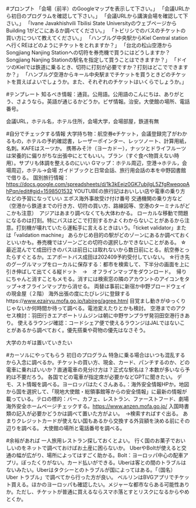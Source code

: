 #プロンプト
「会場（前半）のGoogleマップを表示して下さい。」
「会議URLから初日のプログラムを確認して下さい。」
「会議URLから講演会場を確認して下さい。」
「Ivane Javakhishvili Tbilisi State UniversityのウェブページからBuilding 1がどこにあるか調べてください。」
「トビリシでのバスのチケットの買い方について教えてください。」
「ハンブルグ中央駅からKiel Central stationへ行くREはどのようにチケットをとれますか？」
「台北の松山空港からSongjiang Nanjing Stationへの切符を券売機で買うにはどうしますか？Songjiang Nanjing Stationの駅名を指定して買うことはできますか？」
「ドイツのKielでは鉄道に乗るとき、切符に打刻が必要ですか？打刻はどこでできますか？」
「ハンブルグ空港からキール中央駅までチケットを買うときどのチケットを買えばよいでしょうか。また、それぞれのチケットはいくらでしょうか。」



#テンプレート
知るべき情報：通貨。公用語。公用語のこんにちは、ありがとう、さようなら。英語が通じるかどうか。ビザ情報。治安。大使館の場所、電話番号。

会議URL，ホテル名，ホテル住所，会場大学，会場部屋，鉄道有無



#自分でチェックする情報
大学持ち物：航空券eチケット，会議登録完了がわかるもの，ホテルの予約確認書，レーザーポインター、レッツノート、計算用紙，名刺。KAFEはスーツか。
携帯みそ汁（ヨーカドー），ナッツとドライフルーツは栄養的に偏りがちな出張中にとてもいい。ブラン（すぐ食べ物買えない時用）。サプリも体調を整えるのにいい
Gマップ：ホテル周辺，空港→ホテル，会場周辺，ホテル→会場
ガイドブックと日常会話、旅行用会話の本を中野図書館で借りる。
国別旅行情報：https://docs.google.com/spreadsheets/d/1k3kEejz0GK7ubjlgL5ZfgRweqopAhPqn/edit#gid=1598501532
YOUTUBEの旅行記はおいしい店や電車の乗り方などの予習になっていい
エポス海外事故受け付け番号
交通機関の乗り方など（空港から鉄道までの行き方、切符の買い方、路線図等、空港のターミナルがどこかも注意）　アジアはあまり調べなくても大体わかる。
ローカルな移動で問題になるのは打刻。特にバスはどこで打刻するかよくわからないことがあるから注意。打刻機が壊れていたら運転手に言えるときはいう。「ticket validator」または「validation machine」
あらかじめ目的の駅がどのゾーンにあるか調べておくといいかも。券売機ではゾーンごとの切符の選択しかできないことがある。
☆最近混んでて成田行きのバスは前日には取れないから数日前にとる。航空券とったらすぐとるか。エアポートバス成田は202409予約受付していない。
☆行き先のグーグルマップをローカルに保存する：都市を検索して、下半分の画面を上に引き伸ばして出てくる縦ドット　→　オフラインマップをダウンロード。　帰りにちゃんと消すこともメモる。消すには検索窓の隣のアカウントのアイコンをタップ→オフラインマップから消せる。
両替は事前に新宿か中野ブロードウェイの現金屋（２階）
海外出張の度にたびレジに登録するhttps://www.ezairyu.mofa.go.jp/tabireg/agree.html
目覚まし動きがゆっくりじゃないか何時間か待って調べる。電池変えたりとかも検討。
空港までのアクセス検討：羽田行きエアポートリムジンは朝に中野サンプラザ発羽田空港行きあり。
使えるラウンジ確認：コードシェア便で使えるラウンジはJALではないことがあるから調べておく。優先搭乗や荷物の優先はなさそう。

大学のカギは置いていきたい



\#カーソルにやってもらう
初日のプログラム
特急に乗る場合はいつも混乱するから入念に調べるか。チケットの買い方、現金、カード、パンチするのか、どの電車に乗ればいいか？直通電車の見分け方は？正式な駅名は？本数が多いなら予約は不要だろう。
各国でどの電車が指定席が必要かなどGPTに聞きたい。
デモ、スト情報を調べる。ヨーロッパはたくさんある。：海外安全情報HPか。地図から国を選択して、「現地大使館・総領事館等からの安全情報」に最新の情報が載っている。テロの標的：バー、カフェ、レストラン、ファーストフード、劇場
海外安全ホームページチェックする。https://www.anzen.mofa.go.jp/
入国時書類の記入が必要かどうかは調べて置いた方がよい。　→検索すればすぐ出る。
あまりクレジットカードが使えない国もあるから交換する外貨額を決める前にその辺りを調べる。
大使館の場所と電話番号を調べる。

\#余裕があれば
一人旅用レストラン探しておくとよい。
行く国のお菓子でおいしいのをネットで調べておけばお土産に困らないか。
UberやBoltが使えると交通の幅が広がり、場所によってはすごく助かる。Bolt：ヨーロッパ中心の配車アプリ。ぼったくりがない。カード払いができる。Uberは客との間のトラブルはないみたい。Uberはタクシーとのトラブルが国によってはある。「（国名）　Uber トラブル」で調べてから行った方が良い。
ベルリンはBVGアプリでチケット買える。ほかのヨーロッパも確認したい。メジャーな都市ならある可能性ありか。ただし、チケットが普通に買えるならスマホ落とすとリスクになるからやめとくか。

